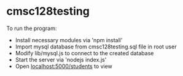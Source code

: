 # cmsc128testing

To run the program:
* Install necessary modules via 'npm install'
* Import mysql database from cmsc128testing.sql file in root user
* Modify lib/mysql.js to connect to the created database
* Start the server via 'nodejs index.js'
* Open [localhost:5000/students]() to view